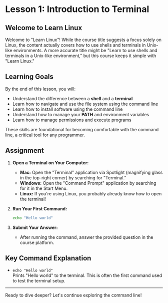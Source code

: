 # Lesson 1: Introduction to Terminal

## Welcome to Learn Linux

Welcome to "Learn Linux"! While the course title suggests a focus solely on Linux, the content actually covers how to use shells and terminals in Unix-like environments. A more accurate title might be "Learn to use shells and terminals in a Unix-like environment," but this course keeps it simple with "Learn Linux."

## Learning Goals

By the end of this lesson, you will:

- Understand the difference between a **shell** and a **terminal**
- Learn how to navigate and use the file system using the command line
- Learn how to install software using the command line
- Understand how to manage your **PATH** and environment variables
- Learn how to manage permissions and execute programs

These skills are foundational for becoming comfortable with the command line, a critical tool for any programmer.

## Assignment

1. **Open a Terminal on Your Computer:**

   - **Mac:** Open the "Terminal" application via Spotlight (magnifying glass in the top-right corner) by searching for "Terminal."
   - **Windows:** Open the "Command Prompt" application by searching for it in the Start Menu.
   - **Linux:** If you're using Linux, you probably already know how to open the terminal!

2. **Run Your First Command:**
   ```bash
   echo "Hello world"
   ```
3. **Submit Your Answer:**
   - After running the command, answer the provided question in the course platform.

## Key Command Explanation

- `echo "Hello world"`  
  Prints "Hello world" to the terminal. This is often the first command used to test the terminal setup.

---

Ready to dive deeper? Let's continue exploring the command line!
